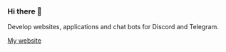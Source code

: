 ### Hi there 👋

Develop websites, applications and chat bots for Discord and Telegram.

[My website](https://karonus.ru/)
